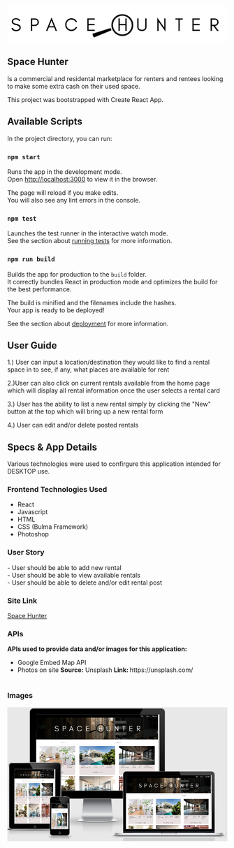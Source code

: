 <img src="https://github.com/JustinKlass/spaceHunter-FrontEnd/blob/master/frontend/public/images/spaceHunterLogo4.png"></img>

<h2>Space Hunter</h2>
<p>Is a commercial and residental marketplace for renters and rentees looking to make some extra cash on their used space.</p>

This project was bootstrapped with Create React App.

## Available Scripts

In the project directory, you can run:

### `npm start`

Runs the app in the development mode.<br />
Open [http://localhost:3000](http://localhost:3000) to view it in the browser.

The page will reload if you make edits.<br />
You will also see any lint errors in the console.

### `npm test`

Launches the test runner in the interactive watch mode.<br />
See the section about [running tests](https://facebook.github.io/create-react-app/docs/running-tests) for more information.

### `npm run build`

Builds the app for production to the `build` folder.<br />
It correctly bundles React in production mode and optimizes the build for the best performance.

The build is minified and the filenames include the hashes.<br />
Your app is ready to be deployed!

See the section about [deployment](https://facebook.github.io/create-react-app/docs/deployment) for more information.

<h2>User Guide</h2>
1.) User can input a location/destination they would like to find a rental space in to see, if any, what places are available for rent<br/>
<p></p>
2.)User can also click on current rentals available from the home page which will display all rental information once the user selects a rental card<br/>
<p></p>
3.) User has the ability to list a new rental simply by clicking the "New" button at the top which will bring up a new rental form<br/>
<p></p>
4.) User can edit and/or delete posted rentals<br/>
<p></p>

<h2>Specs & App Details</h2>
Various technologies were used to confirgure this application intended for DESKTOP use.

<h3>Frontend Technologies Used</h3>
<ul>
 <li>React</li>
 <li>Javascript</li>
<li>HTML</li>
<li>CSS (Bulma Framework)</li>
 <li>Photoshop</li>
</ul>
  
<h3>User Story</h3>
- User should be able to add new rental<br/>
- User should be able to view available rentals<br/>
- User should be able to delete and/or edit rental post<br/>

<h3>Site Link</h3>
<a href="http://spacehunter.surge.sh/"> Space Hunter </a>

<h3>APIs</h3>
<p><strong>APIs used to provide data and/or images for this application:</strong></p>
<ul>
<li>Google Embed Map API</li>
<li>Photos on site <strong>Source:</strong> Unsplash <strong>Link: </strong>https://unsplash.com/</li><br/>
</ul>

<h3>Images</h3>
<img src="https://github.com/JustinKlass/spaceHunter-FrontEnd/blob/master/frontend/public/images/responsiveDesign.png"></img>
